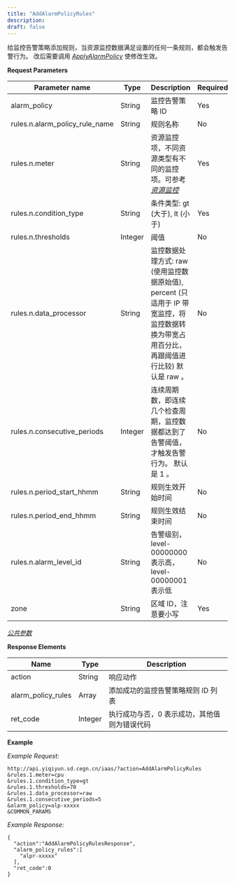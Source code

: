 ```yaml
---
title: "AddAlarmPolicyRules"
description: 
draft: false
---
```


给监控告警策略添加规则，当资源监控数据满足设置的任何一条规则，都会触发告警行为。 改后需要调用 [_ApplyAlarmPolicy_](../apply_alarm_policy) 使修改生效。

**Request Parameters**

| Parameter name | Type | Description | Required |
| --- | --- | --- | --- |
| alarm_policy | String | 监控告警策略 ID | Yes |
| rules.n.alarm_policy_rule_name | String | 规则名称 | No |
| rules.n.meter | String | 资源监控项，不同资源类型有不同的监控项。可参考 [_资源监控_](../../monitor/) | Yes |
| rules.n.condition_type | String | 条件类型: gt (大于), lt (小于) | Yes |
| rules.n.thresholds | Integer | 阈值 | No |
| rules.n.data_processor | String | 监控数据处理方式: raw (使用监控数据原始值), percent (只适用于 IP 带宽监控，将监控数据转换为带宽占用百分比，再跟阈值进行比较) 默认是 raw 。 | No |
| rules.n.consecutive_periods | Integer | 连续周期数，即连续几个检查周期，监控数据都达到了告警阈值，才触发告警行为。 默认是 1 。 | No |
| rules.n.period_start_hhmm | String | 规则生效开始时间 | No |
| rules.n.period_end_hhmm | String | 规则生效结束时间 | No |
| rules.n.alarm_level_id | String | 告警级别，level-00000000 表示高，level-00000001表示低 | No |
| zone | String | 区域 ID，注意要小写 | Yes |

[_公共参数_](../../../parameters/)

**Response Elements**

| Name | Type | Description |
| --- | --- | --- |
| action | String | 响应动作 |
| alarm_policy_rules | Array | 添加成功的监控告警策略规则 ID 列表 |
| ret_code | Integer | 执行成功与否，0 表示成功，其他值则为错误代码 |

**Example**

_Example Request_:

```
http://api.yiqiyun.sd.cegn.cn/iaas/?action=AddAlarmPolicyRules
&rules.1.meter=cpu
&rules.1.condition_type=gt
&rules.1.thresholds=70
&rules.1.data_processor=raw
&rules.1.consecutive_periods=5
&alarm_policy=alp-xxxxx
&COMMON_PARAMS
```

_Example Response_:

```
{
  "action":"AddAlarmPolicyRulesResponse",
  "alarm_policy_rules":[
    "alpr-xxxxx"
  ],
  "ret_code":0
}
```
